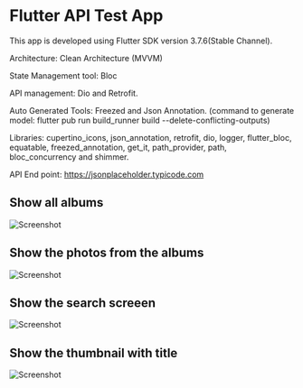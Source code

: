 # Flutter API Test App

This app is developed using Flutter SDK version 3.7.6(Stable Channel).

Architecture: Clean Architecture (MVVM)

State Management tool: Bloc

API management: Dio and Retrofit.

Auto Generated Tools: Freezed and Json Annotation.
(command to generate model:  flutter pub run build_runner build --delete-conflicting-outputs)

Libraries:
cupertino_icons, json_annotation, retrofit, dio, logger, flutter_bloc,
equatable, freezed_annotation, get_it, path_provider, path, bloc_concurrency and shimmer.

API End point:
https://jsonplaceholder.typicode.com

## Show all albums
![Screenshot](https://github.com/vignarajj/flutter_test_one/blob/main/screenshots/scr1.png)

## Show the photos from the albums
![Screenshot](https://github.com/vignarajj/flutter_test_one/blob/main/screenshots/scr4.png)

## Show the search screeen
![Screenshot](https://github.com/vignarajj/flutter_test_one/blob/main/screenshots/scr3.png)

## Show the thumbnail with title
![Screenshot](https://github.com/vignarajj/flutter_test_one/blob/main/screenshots/scr2.png)

